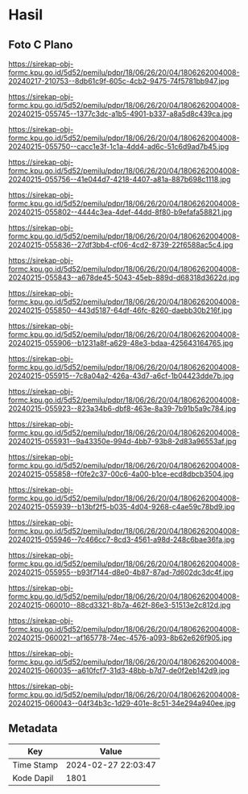 # Hasil

## Foto C Plano

https://sirekap-obj-formc.kpu.go.id/5d52/pemilu/pdpr/18/06/26/20/04/1806262004008-20240217-210753--8db61c9f-605c-4cb2-9475-74f5781bb947.jpg

https://sirekap-obj-formc.kpu.go.id/5d52/pemilu/pdpr/18/06/26/20/04/1806262004008-20240215-055745--1377c3dc-a1b5-4901-b337-a8a5d8c439ca.jpg

https://sirekap-obj-formc.kpu.go.id/5d52/pemilu/pdpr/18/06/26/20/04/1806262004008-20240215-055750--cacc1e3f-1c1a-4dd4-ad6c-51c6d9ad7b45.jpg

https://sirekap-obj-formc.kpu.go.id/5d52/pemilu/pdpr/18/06/26/20/04/1806262004008-20240215-055756--41e044d7-4218-4407-a81a-887b698c1118.jpg

https://sirekap-obj-formc.kpu.go.id/5d52/pemilu/pdpr/18/06/26/20/04/1806262004008-20240215-055802--4444c3ea-4def-44dd-8f80-b9efafa58821.jpg

https://sirekap-obj-formc.kpu.go.id/5d52/pemilu/pdpr/18/06/26/20/04/1806262004008-20240215-055836--27df3bb4-cf06-4cd2-8739-22f6588ac5c4.jpg

https://sirekap-obj-formc.kpu.go.id/5d52/pemilu/pdpr/18/06/26/20/04/1806262004008-20240215-055843--a678de45-5043-45eb-889d-d68318d3622d.jpg

https://sirekap-obj-formc.kpu.go.id/5d52/pemilu/pdpr/18/06/26/20/04/1806262004008-20240215-055850--443d5187-64df-46fc-8260-daebb30b216f.jpg

https://sirekap-obj-formc.kpu.go.id/5d52/pemilu/pdpr/18/06/26/20/04/1806262004008-20240215-055906--b1231a8f-a629-48e3-bdaa-425643164765.jpg

https://sirekap-obj-formc.kpu.go.id/5d52/pemilu/pdpr/18/06/26/20/04/1806262004008-20240215-055915--7c8a04a2-426a-43d7-a6cf-1b04423dde7b.jpg

https://sirekap-obj-formc.kpu.go.id/5d52/pemilu/pdpr/18/06/26/20/04/1806262004008-20240215-055923--823a34b6-dbf8-463e-8a39-7b91b5a9c784.jpg

https://sirekap-obj-formc.kpu.go.id/5d52/pemilu/pdpr/18/06/26/20/04/1806262004008-20240215-055931--9a43350e-994d-4bb7-93b8-2d83a96553af.jpg

https://sirekap-obj-formc.kpu.go.id/5d52/pemilu/pdpr/18/06/26/20/04/1806262004008-20240215-055858--f0fe2c37-00c6-4a00-b1ce-ecd8dbcb3504.jpg

https://sirekap-obj-formc.kpu.go.id/5d52/pemilu/pdpr/18/06/26/20/04/1806262004008-20240215-055939--b13bf2f5-b035-4d04-9268-c4ae59c78bd9.jpg

https://sirekap-obj-formc.kpu.go.id/5d52/pemilu/pdpr/18/06/26/20/04/1806262004008-20240215-055946--7c466cc7-8cd3-4561-a98d-248c6bae36fa.jpg

https://sirekap-obj-formc.kpu.go.id/5d52/pemilu/pdpr/18/06/26/20/04/1806262004008-20240215-055955--b93f7144-d8e0-4b87-87ad-7d602dc3dc4f.jpg

https://sirekap-obj-formc.kpu.go.id/5d52/pemilu/pdpr/18/06/26/20/04/1806262004008-20240215-060010--88cd3321-8b7a-462f-86e3-51513e2c812d.jpg

https://sirekap-obj-formc.kpu.go.id/5d52/pemilu/pdpr/18/06/26/20/04/1806262004008-20240215-060021--af165778-74ec-4576-a093-8b62e626f905.jpg

https://sirekap-obj-formc.kpu.go.id/5d52/pemilu/pdpr/18/06/26/20/04/1806262004008-20240215-060035--a610fcf7-31d3-48bb-b7d7-de0f2eb142d9.jpg

https://sirekap-obj-formc.kpu.go.id/5d52/pemilu/pdpr/18/06/26/20/04/1806262004008-20240215-060043--04f34b3c-1d29-401e-8c51-34e294a940ee.jpg


## Metadata

| Key        | Value               |
| ---------- | ------------------- |
| Time Stamp | 2024-02-27 22:03:47 |
| Kode Dapil | 1801                |



